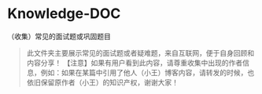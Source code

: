 # Knowledge-DOC
（收集）常见的面试题或巩固题目
> 此文件夹主要展示常见的面试题或者疑难题，来自互联网，便于自身回顾和内容分享！
>【注意】如果有用户看到此内容，请尊重收集中出现的作者信息，例如：如果在某篇中引用了他人（小王）博客内容，请转发的时候，也依旧保留原作者（小王）的知识产权，谢谢大家！
